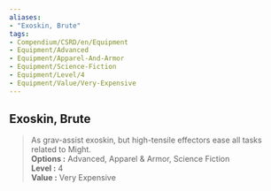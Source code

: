 ```yaml
---
aliases:
- "Exoskin, Brute"
tags:
- Compendium/CSRD/en/Equipment
- Equipment/Advanced
- Equipment/Apparel-And-Armor
- Equipment/Science-Fiction
- Equipment/Level/4
- Equipment/Value/Very-Expensive
---
```


  
## Exoskin, Brute  
  
>As grav-assist exoskin, but high-tensile effectors ease all tasks related to Might.  
> **Options :** Advanced, Apparel & Armor, Science Fiction  
> **Level :** 4  
> **Value :** Very Expensive